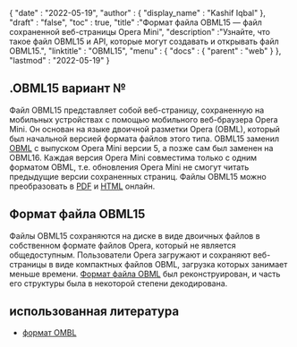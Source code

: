 {
  "date" : "2022-05-19",
  "author" : {
    "display_name" : "Kashif Iqbal"
},
  "draft" : "false",
  "toc" : true,
  "title" :"Формат файла OBML15 — файл сохраненной веб-страницы Opera Mini",
  "description" :"Узнайте, что такое файл OBML15 и API, которые могут создавать и открывать файл OBML15.",
  "linktitle" : "OBML15",
  "menu" : {
    "docs" : {
      "parent" : "web"
}
},
  "lastmod" : "2022-05-19"
}

## .OBML15 вариант №

Файл OBML15 представляет собой веб-страницу, сохраненную на мобильных устройствах с помощью мобильного веб-браузера Opera Mini. Он основан на языке двоичной разметки Opera (OBML), который был начальной версией формата файлов этого типа. OBML15 заменил [OBML](/ru/web/obml/) с выпуском Opera Mini версии 5, а позже сам был заменен на OBML16. Каждая версия Opera Mini совместима только с одним форматом OBML, т.е. обновления Opera Mini не смогут читать предыдущие версии сохраненных страниц. Файлы OBML15 можно преобразовать в [PDF](/ru/pdf/) и [HTML](/ru/web/html/) онлайн.

## Формат файла OBML15

Файлы OBML15 сохраняются на диске в виде двоичных файлов в собственном формате файлов Opera, который не является общедоступным. Пользователи Opera загружают и сохраняют веб-страницы в виде компактных файлов OBML, загрузка которых занимает меньше времени. [Формат файла OBML](https://github.com/grawity/obml-parser/blob/master/obml.md) был реконструирован, и часть его структуры была в некоторой степени декодирована.

## использованная литература

* [формат OMBL](https://github.com/grawity/obml-parser/blob/master/obml.md)

